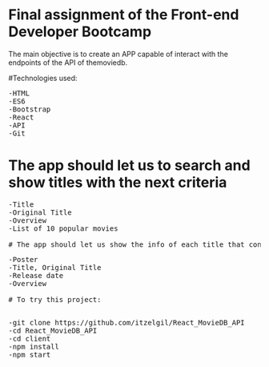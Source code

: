 # Final assignment of the Front-end Developer Bootcamp

The main objective is to create an APP capable of interact with the endpoints of the API of themoviedb.

#Technologies used:

<pre>
-HTML
-ES6
-Bootstrap
-React
-API
-Git
</pre>

# The app should let us to search and show titles with the next criteria

<pre>
-Title
-Original Title
-Overview
-List of 10 popular movies

# The app should let us show the info of each title that contains:
<pre>
-Poster
-Title, Original Title
-Release date
-Overview

# To try this project:

<pre>
-git clone https://github.com/itzelgil/React_MovieDB_API
-cd React_MovieDB_API
-cd client
-npm install
-npm start
</pre>
